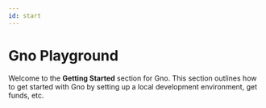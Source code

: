 ```yaml
---
id: start
---
```


# Gno Playground

Welcome to the **Getting Started** section for Gno. This section outlines how to
get started with Gno by setting up a local development environment, get funds, etc.